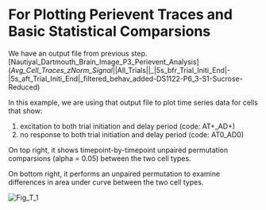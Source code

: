 # For Plotting Perievent Traces and Basic Statistical Comparsions

We have an output file from previous step. [Nautiyal_Dartmouth_Brain_Image_P3_Perievent_Analysis]
(_Avg_Cell_Traces_zNorm_Signal_||All_Trials||_|5s_bfr_Trial_Initi_End|-|5s_aft_Trial_Initi_End|_filtered_behav_added-DS1122-P6_3-S1-Sucrose-Reduced)

In this example, we are using that output file to plot time series data for cells that show: 

1. excitation to both trial initiation and delay period (code:  AT+_AD+)
2. no response to both trial initiation and delay period (code:  AT0_AD0)

On top right, it shows timepoint-by-timepoint unpaired permutation comparsions (alpha = 0.05) between the two cell types.

On bottom right, it performs an unpaired permutation to examine differences in area under curve between the two cell types.



![Fig_T_1](https://github.com/user-attachments/assets/ea039694-5543-4557-a109-db32a694a0a5)
